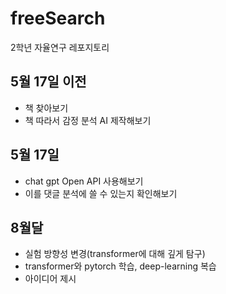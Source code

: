 # freeSearch
2학년 자율연구 레포지토리

## 5월 17일 이전
- 책 찾아보기
- 책 따라서 감정 분석 AI 제작해보기

## 5월 17일
- chat gpt Open API 사용해보기
- 이를 댓글 분석에 쓸 수 있는지 확인해보기

## 8월달
- 실험 방향성 변경(transformer에 대해 깊게 탐구)
- transformer와 pytorch 학습, deep-learning 복습
- 아이디어 제시
